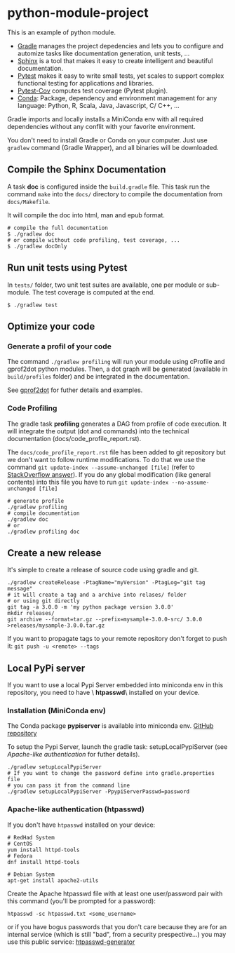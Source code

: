 # python-module-project

This is an example of python module.

* [Gradle](https://gradle.org/) manages the project depedencies and lets you to configure and automize tasks like documentation generation, unit tests, ...
* [Sphinx](http://www.sphinx-doc.org/en/stable/index.html) is a tool that makes it easy to create intelligent and beautiful documentation.
* [Pytest](https://docs.pytest.org/en/latest/) makes it easy to write small tests, yet scales to support complex functional testing for applications and libraries. 
* [Pytest-Cov](https://github.com/pytest-dev/pytest-cov) computes test coverage (Pytest plugin).
* [Conda](https://conda.io/docs/intro.html): Package, dependency and environment management for any language: Python, R, Scala, Java, Javascript, C/ C++, ...

Gradle imports and locally installs a MiniConda env with all required dependencies without any conflit with your favorite environment.

You don't need to install Gradle or Conda on your computer. Just use `gradlew` command (Gradle Wrapper), and all binaries will be downloaded. 

## Compile the Sphinx Documentation

A task **doc** is configured inside the `build.gradle` file. This task run the command `make` into the `docs/` directory to compile the documentation from `docs/Makefile`.

It will compile the doc into html, man and epub format.

```
# compile the full documentation
$ ./gradlew doc
# or compile without code profiling, test coverage, ...
$ ./gradlew docOnly
```


## Run unit tests using Pytest

In `tests/` folder, two unit test suites are available, one per module or sub-module. The test coverage is computed at the end.


```
$ ./gradlew test
```

## Optimize your code

### Generate a profil of your code

The command `./gradlew profiling` will run your module using cProfile and gprof2dot python modules. 
Then, a dot graph will be generated (available in `build/profiles` folder) and be integrated in the documentation.

See [gprof2dot](https://github.com/jrfonseca/gprof2dot) for futher details and examples.

### Code Profiling

The gradle task **profiling** generates a DAG from profile of code execution.
It will integrate the output (dot and commands) into the technical documentation (docs/code_profile_report.rst).

The `docs/code_profile_report.rst` file has been added to git repository but we don't want to follow runtime modifications.
To do that we use the command `git update-index --assume-unchanged [file]` (refer to [StackOverflow answer](https://stackoverflow.com/a/11430092)).
If you do any global modification (like general contents) into this file you have to run `git update-index --no-assume-unchanged [file]`

```
# generate profile
./gradlew profiling
# compile documentation
./gradlew doc
# or
./gradlew profiling doc
```

## Create a new release

It's simple to create a release of source code using gradle and git.

```
./gradlew createRelease -PtagName="myVersion" -PtagLog="git tag message"
# it will create a tag and a archive into relases/ folder
# or using git directly
git tag -a 3.0.0 -m 'my python package version 3.0.0'
mkdir releases/
git archive --format=tar.gz --prefix=mysample-3.0.0-src/ 3.0.0 >releases/mysample-3.0.0.tar.gz
```

If you want to propagate tags to your remote repository don't forget to push it: `git push -u <remote> --tags`

## Local PyPi server

If you want to use a local Pypi Server embedded into miniconda env in this repository,
you need to have \ **htpasswd**\  installed on your device.

### Installation (MiniConda env)

The Conda package **pypiserver** is available into miniconda env.
[GitHub repository](https://github.com/pypiserver/pypiserver)

To setup the Pypi Server, launch the gradle task: setupLocalPypiServer (see *Apache-like authentication* for futher details).

```
./gradlew setupLocalPypiServer
# If you want to change the password define into gradle.properties file
# you can pass it from the command line
./gradlew setupLocalPypiServer -PpypiServerPasswd=password
```

### Apache-like authentication (htpasswd)

If you don't have `htpasswd` installed on your device:

```
# RedHad System
# CentOS
yum install httpd-tools
# Fedora
dnf install httpd-tools

# Debian System
apt-get install apache2-utils
```

Create the Apache htpasswd file with at least one user/password pair with this
command (you'll be prompted for a password):

```
htpasswd -sc htpasswd.txt <some_username>
```

or if you have bogus passwords that you don't care because they are for an
internal service (which is still "bad", from a security prespective...)
you may use this public service: [htpasswd-generator](http://www.htaccesstools.com/htpasswd-generator/)

